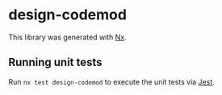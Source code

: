 # design-codemod

This library was generated with [Nx](https://nx.dev).

## Running unit tests

Run `nx test design-codemod` to execute the unit tests via [Jest](https://jestjs.io).
